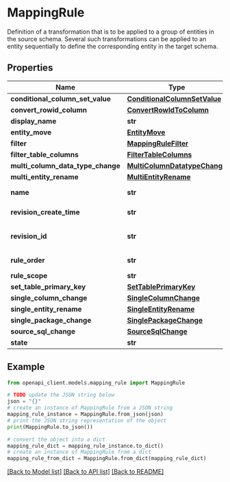 # MappingRule

Definition of a transformation that is to be applied to a group of entities in the source schema. Several such transformations can be applied to an entity sequentially to define the corresponding entity in the target schema.

## Properties

Name | Type | Description | Notes
------------ | ------------- | ------------- | -------------
**conditional_column_set_value** | [**ConditionalColumnSetValue**](ConditionalColumnSetValue.md) |  | [optional] 
**convert_rowid_column** | [**ConvertRowIdToColumn**](ConvertRowIdToColumn.md) |  | [optional] 
**display_name** | **str** | Optional. A human readable name | [optional] 
**entity_move** | [**EntityMove**](EntityMove.md) |  | [optional] 
**filter** | [**MappingRuleFilter**](MappingRuleFilter.md) |  | [optional] 
**filter_table_columns** | [**FilterTableColumns**](FilterTableColumns.md) |  | [optional] 
**multi_column_data_type_change** | [**MultiColumnDatatypeChange**](MultiColumnDatatypeChange.md) |  | [optional] 
**multi_entity_rename** | [**MultiEntityRename**](MultiEntityRename.md) |  | [optional] 
**name** | **str** | Full name of the mapping rule resource, in the form of: projects/{project}/locations/{location}/conversionWorkspaces/{set}/mappingRule/{rule}. | [optional] 
**revision_create_time** | **str** | Output only. The timestamp that the revision was created. | [optional] [readonly] 
**revision_id** | **str** | Output only. The revision ID of the mapping rule. A new revision is committed whenever the mapping rule is changed in any way. The format is an 8-character hexadecimal string. | [optional] [readonly] 
**rule_order** | **str** | Required. The order in which the rule is applied. Lower order rules are applied before higher value rules so they may end up being overridden. | [optional] 
**rule_scope** | **str** | Required. The rule scope | [optional] 
**set_table_primary_key** | [**SetTablePrimaryKey**](SetTablePrimaryKey.md) |  | [optional] 
**single_column_change** | [**SingleColumnChange**](SingleColumnChange.md) |  | [optional] 
**single_entity_rename** | [**SingleEntityRename**](SingleEntityRename.md) |  | [optional] 
**single_package_change** | [**SinglePackageChange**](SinglePackageChange.md) |  | [optional] 
**source_sql_change** | [**SourceSqlChange**](SourceSqlChange.md) |  | [optional] 
**state** | **str** | Optional. The mapping rule state | [optional] 

## Example

```python
from openapi_client.models.mapping_rule import MappingRule

# TODO update the JSON string below
json = "{}"
# create an instance of MappingRule from a JSON string
mapping_rule_instance = MappingRule.from_json(json)
# print the JSON string representation of the object
print(MappingRule.to_json())

# convert the object into a dict
mapping_rule_dict = mapping_rule_instance.to_dict()
# create an instance of MappingRule from a dict
mapping_rule_from_dict = MappingRule.from_dict(mapping_rule_dict)
```
[[Back to Model list]](../README.md#documentation-for-models) [[Back to API list]](../README.md#documentation-for-api-endpoints) [[Back to README]](../README.md)


